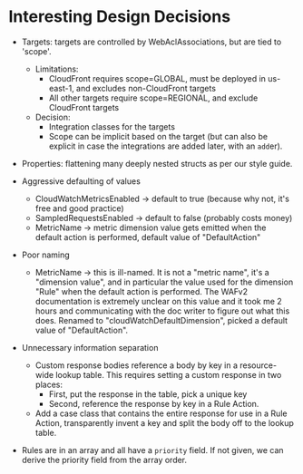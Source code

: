 Interesting Design Decisions
============================

- Targets: targets are controlled by WebAclAssociations, but are tied to 'scope'.
  - Limitations:
    - CloudFront requires scope=GLOBAL, must be deployed in us-east-1, and excludes non-CloudFront targets
    - All other targets require scope=REGIONAL, and exclude CloudFront targets
  - Decision:
    - Integration classes for the targets
    - Scope can be implicit based on the target (but can also be explicit in case the integrations
      are added later, with an `add`er).

- Properties: flattening many deeply nested structs as per our style guide.

- Aggressive defaulting of values
  - CloudWatchMetricsEnabled -> default to true (because why not, it's free and good practice)
  - SampledRequestsEnabled -> default to false (probably costs money)
  - MetricName -> metric dimension value gets emitted when the default action is performed, default value of "DefaultAction"

- Poor naming
  - MetricName -> this is ill-named. It is not a "metric name", it's a "dimension value", and in
    particular the value used for the dimension "Rule" when the default action is performed. The WAFv2
    documentation is extremely unclear on this value and it took me 2 hours and communicating with
    the doc writer to figure out what this does. Renamed to "cloudWatchDefaultDimension", picked a
    default value of "DefaultAction".

- Unnecessary information separation
  - Custom response bodies reference a body by key in a resource-wide lookup table. This requires setting a custom response in two places:
    - First, put the response in the table, pick a unique key
    - Second, reference the response by key in a Rule Action.
  - Add a case class that contains the entire response for use in a Rule Action, transparently invent a key and split the body off to the lookup table.


- Rules are in an array and all have a `priority` field. If not given, we can derive the priority field from the array order.